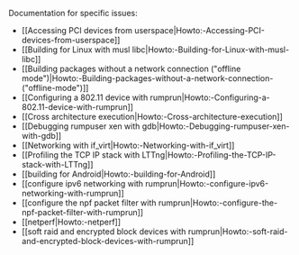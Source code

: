 Documentation for specific issues:

- [[Accessing PCI devices from userspace|Howto:-Accessing-PCI-devices-from-userspace]]
- [[Building for Linux with musl libc|Howto:-Building-for-Linux-with-musl-libc]]
- [[Building packages without a network connection ("offline mode")|Howto:-Building-packages-without-a-network-connection-("offline-mode")]]
- [[Configuring a 802.11 device with rumprun|Howto:-Configuring-a-802.11-device-with-rumprun]]
- [[Cross architecture execution|Howto:-Cross-architecture-execution]]
- [[Debugging rumpuser xen with gdb|Howto:-Debugging-rumpuser-xen-with-gdb]]
- [[Networking with if_virt|Howto:-Networking-with-if_virt]]
- [[Profiling the TCP IP stack with LTTng|Howto:-Profiling-the-TCP-IP-stack-with-LTTng]]
- [[building for Android|Howto:-building-for-Android]]
- [[configure ipv6 networking with rumprun|Howto:-configure-ipv6-networking-with-rumprun]]
- [[configure the npf packet filter with rumprun|Howto:-configure-the-npf-packet-filter-with-rumprun]]
- [[netperf|Howto:-netperf]]
- [[soft raid and encrypted block devices with rumprun|Howto:-soft-raid-and-encrypted-block-devices-with-rumprun]]
